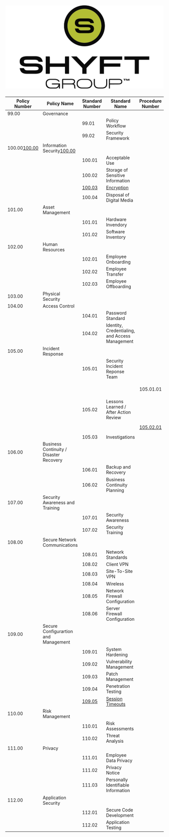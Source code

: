 ![TSG PSP](/images/header.jpg)
================================================

| Policy Number    | Policy Name                             | Standard Number  | Standard Name                                  | Procedure Number       | Procedure Name             | Appendix Number | Appendix Name |
| ---------------  | --------------------------------------- | ---------------- | ---------------------------------------------- | ---------------------- | -------------------------- | --------------- | ------------- |
| 99.00            | Governance                              |                  |                                                |                        |                            |                 |               |
|                  |                                         | 99.01            | Policy Workflow                                |                        |                            |                 |               |
|                  |                                         | 99.02            | Security Framework                             |                        |                            |                 |               |
| 100.00[100.00]   | Information Security[100.00]            |                  |                                                |                        |                            |                 |               |
|                  |                                         | 100.01           | Acceptable Use                                 |                        |                            |                 |               |
|                  |                                         | 100.02           | Storage of Sensitive Information               |                        |                            |                 |               |
|                  |                                         | [100.03][100.03] | [Encryption][100.03]                           |                        |                            |                 |               |
|                  |                                         | 100.04           | Disposal of Digital Media                      |                        |                            |                 |               |
| 101.00           | Asset Management                        |                  |                                                |                        |                            |                 |               |
|                  |                                         | 101.01           | Hardware Invendory                             |                        |                            |                 |               |
|                  |                                         | 101.02           | Software Inventory                             |                        |                            |                 |               |
| 102.00           | Human Resources                         |                  |                                                |                        |                            |                 |               |
|                  |                                         | 102.01           | Employee Onboarding                            |                        |                            |                 |               |
|                  |                                         | 102.02           | Employee Transfer                              |                        |                            |                 |               |
|                  |                                         | 102.03           | Employee Offboarding                           |                        |                            |                 |               |
| 103.00           | Physical Security                       |                  |                                                |                        |                            |                 |               |
| 104.00           | Access Control                          |                  |                                                |                        |                            |                 |               |
|                  |                                         | 104.01           | Password Standard                              |                        |                            |                 |               |
|                  |                                         | 104.02           | Identity, Credentialing, and Access Management |                        |                            |                 |               |
| 105.00           | Incident Response                       |                  |                                                |                        |                            |                 |               |
|                  |                                         | 105.01           | Security Incident Reponse Team                 |                        |                            |                 |               |
|                  |                                         |                  |                                                | 105.01.01              | SIRT Reponse Procedure     |                 |               |
|                  |                                         | 105.02           | Lessons Learned / After Action Review          |                        |                            |                 |               |
|                  |                                         |                  |                                                | [105.02.01][105.02.01] | [AAR Worksheet][105.02.01] |                 |               |
|                  |                                         | 105.03           | Investigations                                 |                        |                            |                 |               |
| 106.00           | Business Continuity / Disaster Recovery |                  |                                                |                        |                            |                 |               |
|                  |                                         | 106.01           | Backup and Recovery                            |                        |                            |                 |               |
|                  |                                         | 106.02           | Business Continuity Planning                   |                        |                            |                 |               |
| 107.00           | Security Awareness and Training         |                  |                                                |                        |                            |                 |               |
|                  |                                         | 107.01           | Security Awareness                             |                        |                            |                 |               |
|                  |                                         | 107.02           | Security Training                              |                        |                            |                 |               |
| 108.00           | Secure Network Communications           |                  |                                                |                        |                            |                 |               |
|                  |                                         | 108.01           | Network Standards                              |                        |                            |                 |               |
|                  |                                         | 108.02           | Client VPN                                     |                        |                            |                 |               |
|                  |                                         | 108.03           | Site-To-Site VPN                               |                        |                            |                 |               |
|                  |                                         | 108.04           | Wireless                                       |                        |                            |                 |               |
|                  |                                         | 108.05           | Network Firewall Configuration                 |                        |                            |                 |               |
|                  |                                         | 108.06           | Server Firewall Configuration                  |                        |                            |                 |               |
| 109.00           | Secure Configurartion and Management    |                  |                                                |                        |                            |                 |               |
|                  |                                         | 109.01           | System Hardening                               |                        |                            |                 |               |
|                  |                                         | 109.02           | Vulnerability Management                       |                        |                            |                 |               |
|                  |                                         | 109.03           | Patch Management                               |                        |                            |                 |               |
|                  |                                         | 109.04           | Penetration Testing                            |                        |                            |                 |               |
|                  |                                         | [109.05][109.05] | [Session Timeouts][109.05]                     |                        |                            |                 |               |
| 110.00           | Risk Management                         |                  |                                                |                        |                            |                 |               |
|                  |                                         | 110.01           | Risk Assessments                               |                        |                            |                 |               |
|                  |                                         | 110.02           | Threat Analysis                                |                        |                            |                 |               |
| 111.00           | Privacy                                 |                  |                                                |                        |                            |                 |               |
|                  |                                         | 111.01           | Employee Data Privacy                          |                        |                            |                 |               |
|                  |                                         | 111.02           | Privacy Notice                                 |                        |                            |                 |               |
|                  |                                         | 111.03           | Personally Identifiable Information            |                        |                            |                 |               |
| 112.00           | Application Security                    |                  |                                                |                        |                            |                 |               |
|                  |                                         | 112.01           | Secure Code Development                        |                        |                            |                 |               |
|                  |                                         | 112.02           | Application Testing                            |                        |                            |                 |               |


[100.00]: /100/policy/100.00-informationsecurity.md
[100.03]: /100/standards/100.03-encryption.md
[105.02.01]: /105/procuedres/105.02.01-aar.md
[109.05]: /109/standards/109.05-session-timeouts.md
